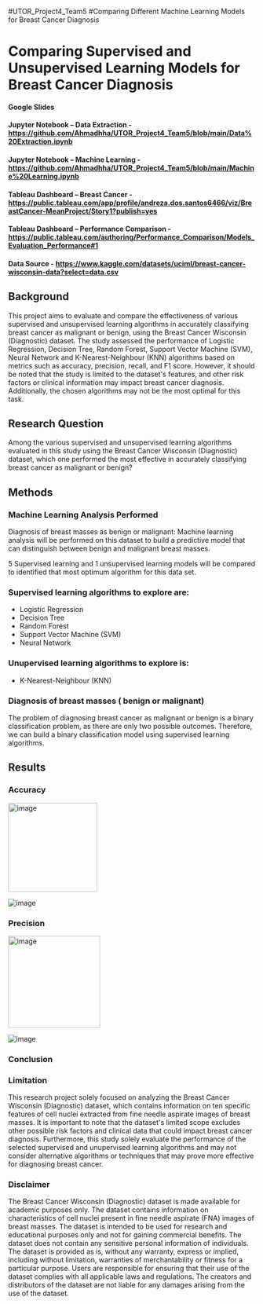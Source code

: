#UTOR_Project4_Team5
#Comparing Different Machine Learning Models for Breast Cancer Diagnosis


# Comparing Supervised and Unsupervised Learning Models for Breast Cancer Diagnosis

#### Google Slides
#### Jupyter Notebook – Data Extraction - https://github.com/Ahmadhha/UTOR_Project4_Team5/blob/main/Data%20Extraction.ipynb
#### Jupyter Notebook – Machine Learning - https://github.com/Ahmadhha/UTOR_Project4_Team5/blob/main/Machine%20Learning.ipynb
#### Tableau Dashboard – Breast Cancer - https://public.tableau.com/app/profile/andreza.dos.santos6466/viz/BreastCancer-MeanProject/Story1?publish=yes
#### Tableau Dashboard – Performance Comparison - https://public.tableau.com/authoring/Performance_Comparison/Models_Evaluation_Performance#1
#### Data Source - https://www.kaggle.com/datasets/uciml/breast-cancer-wisconsin-data?select=data.csv

## Background
This project aims to evaluate and compare the effectiveness of various supervised and unsupervised learning algorithms in accurately classifying breast cancer as malignant or benign, using the Breast Cancer Wisconsin (Diagnostic) dataset. The study assessed the performance of Logistic Regression, Decision Tree, Random Forest, Support Vector Machine (SVM), Neural Network and K-Nearest-Neighbour (KNN) algorithms based on metrics such as accuracy, precision, recall, and F1 score. However, it should be noted that the study is limited to the dataset's features, and other risk factors or clinical information may impact breast cancer diagnosis. Additionally, the chosen algorithms may not be the most optimal for this task.

## Research Question
Among the various supervised and unsupervised learning algorithms evaluated in this study using the Breast Cancer Wisconsin (Diagnostic) dataset, which one performed the most effective in accurately classifying breast cancer as malignant or benign?

## Methods

### Machine Learning Analysis Performed
Diagnosis of breast masses as benign or malignant: Machine learning analysis will be performed on this dataset to build a predictive model that can distinguish between benign and malignant breast masses.

5 Supervised learning and 1 unsupervised learning models will be compared to identified that most optimum algorithm for this data set.

### Supervised learning algorithms to explore are:
  - Logistic Regression
  - Decision Tree
  - Random Forest
  - Support Vector Machine (SVM)
  - Neural Network

### Unupervised learning algorithms to explore is:
  - K-Nearest-Neighbour (KNN)

### Diagnosis of breast masses ( benign or malignant)
The problem of diagnosing breast cancer as malignant or benign is a binary classification problem, as there are only two possible outcomes. Therefore, we can build a binary classification model using supervised learning algorithms.


## Results

### Accuracy

<img width="181" alt="image" src="https://user-images.githubusercontent.com/115505106/231871921-1ce96e2d-adf0-4146-bae0-3f6cb2472b62.png">


![image](https://user-images.githubusercontent.com/115505106/231871653-2d148649-b063-45b1-8193-b68bc0d1d18e.png)


### Precision

<img width="187" alt="image" src="https://user-images.githubusercontent.com/115505106/231871601-81f92ca8-1ebb-42bc-9cc6-4c9e4c2bd670.png">

![image](https://user-images.githubusercontent.com/115505106/231871681-75231e3f-91fc-40f3-a9e0-4a2bd635a810.png)

### Conclusion

### Limitation
This research project solely focused on analyzing the Breast Cancer Wisconsin (Diagnostic) dataset, which contains information on ten specific features of cell nuclei extracted from fine needle aspirate images of breast masses. It is important to note that the dataset's limited scope excludes other possible risk factors and clinical data that could impact breast cancer diagnosis. Furthermore, this study solely evaluate the performance of the selected supervised and unupervised learning algorithms and may not consider alternative algorithms or techniques that may prove more effective for diagnosing breast cancer.

### Disclaimer
The Breast Cancer Wisconsin (Diagnostic) dataset is made available for academic purposes only. The dataset contains information on characteristics of cell nuclei present in fine needle aspirate (FNA) images of breast masses. The dataset is intended to be used for research and educational purposes only and not for gaining commercial benefits. The dataset does not contain any sensitive personal information of individuals. The dataset is provided as is, without any warranty, express or implied, including without limitation, warranties of merchantability or fitness for a particular purpose. Users are responsible for ensuring that their use of the dataset complies with all applicable laws and regulations. The creators and distributors of the dataset are not liable for any damages arising from the use of the dataset.
